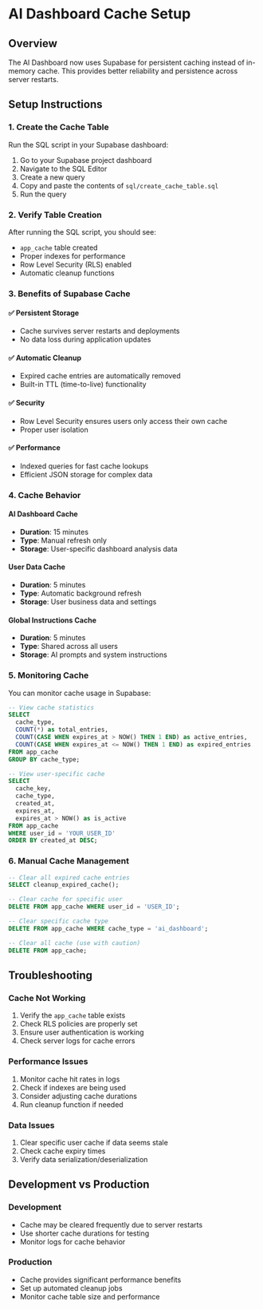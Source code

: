 # AI Dashboard Cache Setup

## Overview
The AI Dashboard now uses Supabase for persistent caching instead of in-memory cache. This provides better reliability and persistence across server restarts.

## Setup Instructions

### 1. Create the Cache Table
Run the SQL script in your Supabase dashboard:

1. Go to your Supabase project dashboard
2. Navigate to the SQL Editor
3. Create a new query
4. Copy and paste the contents of `sql/create_cache_table.sql`
5. Run the query

### 2. Verify Table Creation
After running the SQL script, you should see:
- `app_cache` table created
- Proper indexes for performance
- Row Level Security (RLS) enabled
- Automatic cleanup functions

### 3. Benefits of Supabase Cache

#### ✅ **Persistent Storage**
- Cache survives server restarts and deployments
- No data loss during application updates

#### ✅ **Automatic Cleanup**
- Expired cache entries are automatically removed
- Built-in TTL (time-to-live) functionality

#### ✅ **Security**
- Row Level Security ensures users only access their own cache
- Proper user isolation

#### ✅ **Performance**
- Indexed queries for fast cache lookups
- Efficient JSON storage for complex data

### 4. Cache Behavior

#### AI Dashboard Cache
- **Duration**: 15 minutes
- **Type**: Manual refresh only
- **Storage**: User-specific dashboard analysis data

#### User Data Cache
- **Duration**: 5 minutes
- **Type**: Automatic background refresh
- **Storage**: User business data and settings

#### Global Instructions Cache
- **Duration**: 5 minutes
- **Type**: Shared across all users
- **Storage**: AI prompts and system instructions

### 5. Monitoring Cache

You can monitor cache usage in Supabase:

```sql
-- View cache statistics
SELECT 
  cache_type,
  COUNT(*) as total_entries,
  COUNT(CASE WHEN expires_at > NOW() THEN 1 END) as active_entries,
  COUNT(CASE WHEN expires_at <= NOW() THEN 1 END) as expired_entries
FROM app_cache 
GROUP BY cache_type;

-- View user-specific cache
SELECT 
  cache_key,
  cache_type,
  created_at,
  expires_at,
  expires_at > NOW() as is_active
FROM app_cache 
WHERE user_id = 'YOUR_USER_ID'
ORDER BY created_at DESC;
```

### 6. Manual Cache Management

```sql
-- Clear all expired cache entries
SELECT cleanup_expired_cache();

-- Clear cache for specific user
DELETE FROM app_cache WHERE user_id = 'USER_ID';

-- Clear specific cache type
DELETE FROM app_cache WHERE cache_type = 'ai_dashboard';

-- Clear all cache (use with caution)
DELETE FROM app_cache;
```

## Troubleshooting

### Cache Not Working
1. Verify the `app_cache` table exists
2. Check RLS policies are properly set
3. Ensure user authentication is working
4. Check server logs for cache errors

### Performance Issues
1. Monitor cache hit rates in logs
2. Check if indexes are being used
3. Consider adjusting cache durations
4. Run cleanup function if needed

### Data Issues
1. Clear specific user cache if data seems stale
2. Check cache expiry times
3. Verify data serialization/deserialization

## Development vs Production

### Development
- Cache may be cleared frequently due to server restarts
- Use shorter cache durations for testing
- Monitor logs for cache behavior

### Production
- Cache provides significant performance benefits
- Set up automated cleanup jobs
- Monitor cache table size and performance 